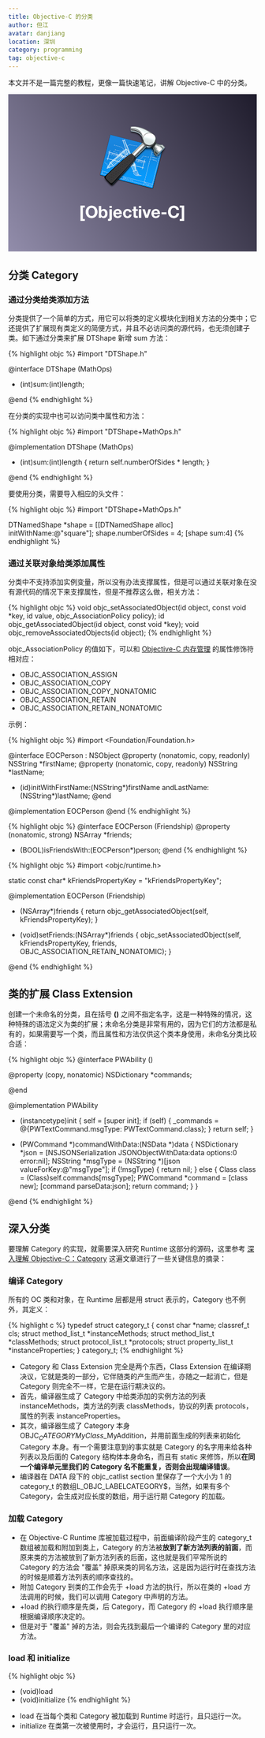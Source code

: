 ```yaml
---
title: Objective-C 的分类
author: 但江
avatar: danjiang
location: 深圳 
category: programming
tag: objective-c
---
```


本文并不是一篇完整的教程，更像一篇快速笔记，讲解 Objective-C 中的分类。

![Objective C](/images/objective-c.png)

## 分类 Category

### 通过分类给类添加方法

分类提供了一个简单的方式，用它可以将类的定义模块化到相关方法的分类中；它还提供了扩展现有类定义的简便方式，并且不必访问类的源代码，也无须创建子类。如下通过分类来扩展 DTShape 新增 sum 方法：

{% highlight objc %}
#import "DTShape.h"

@interface DTShape (MathOps)

- (int)sum:(int)length;

@end
{% endhighlight %}

在分类的实现中也可以访问类中属性和方法：

{% highlight objc %}
#import "DTShape+MathOps.h"

@implementation DTShape (MathOps)

- (int)sum:(int)length {
  return self.numberOfSides * length;
}

@end
{% endhighlight %}

要使用分类，需要导入相应的头文件：

{% highlight objc %}
#import "DTShape+MathOps.h"

DTNamedShape *shape = [[DTNamedShape alloc] initWithName:@"square"];
shape.numberOfSides = 4;
[shape sum:4]
{% endhighlight %}

### 通过关联对象给类添加属性

分类中不支持添加实例变量，所以没有办法支撑属性，但是可以通过关联对象在没有源代码的情况下来支撑属性，但是不推荐这么做，相关方法：

{% highlight objc %}
void objc_setAssociatedObject(id object, const void *key, id value, objc_AssociationPolicy policy);
id objc_getAssociatedObject(id object, const void *key);
void objc_removeAssociatedObjects(id object);
{% endhighlight %}

objc_AssociationPolicy 的值如下，可以和 [Objective-C 内存管理](/programming/2020/12/04/objective-c-memory-management/) 的属性修饰符相对应：

* OBJC_ASSOCIATION_ASSIGN
* OBJC_ASSOCIATION_COPY
* OBJC_ASSOCIATION_COPY_NONATOMIC
* OBJC_ASSOCIATION_RETAIN
* OBJC_ASSOCIATION_RETAIN_NONATOMIC

示例：

{% highlight objc %}
#import <Foundation/Foundation.h>

@interface EOCPerson : NSObject
@property (nonatomic, copy, readonly) NSString *firstName;
@property (nonatomic, copy, readonly) NSString *lastName;

- (id)initWithFirstName:(NSString*)firstName 
            andLastName:(NSString*)lastName;
@end

@implementation EOCPerson
@end
{% endhighlight %}

{% highlight objc %}
@interface EOCPerson (Friendship)
@property (nonatomic, strong) NSArray *friends;
- (BOOL)isFriendsWith:(EOCPerson*)person;
@end
{% endhighlight %}

{% highlight objc %}
#import <objc/runtime.h>

static const char* kFriendsPropertyKey = "kFriendsPropertyKey";

@implementation EOCPerson (Friendship)

- (NSArray*)friends {
    return objc_getAssociatedObject(self, kFriendsPropertyKey);
}

- (void)setFriends:(NSArray*)friends {
    objc_setAssociatedObject(self, kFriendsPropertyKey, friends, OBJC_ASSOCIATION_RETAIN_NONATOMIC);
}

@end
{% endhighlight %}

## 类的扩展 Class Extension

创建一个未命名的分类，且在括号 **()** 之间不指定名字，这是一种特殊的情况，这种特殊的语法定义为类的扩展；未命名分类是非常有用的，因为它们的方法都是私有的，如果需要写一个类，而且属性和方法仅供这个类本身使用，未命名分类比较合适：

{% highlight objc %}
@interface PWAbility ()

@property (copy, nonatomic) NSDictionary *commands;

@end

@implementation PWAbility

- (instancetype)init {
  self = [super init];
  if (self) {
    _commands = @{PWTextCommand.msgType: PWTextCommand.class};
  }
  return self;
}

- (PWCommand *)commandWithData:(NSData *)data {
  NSDictionary *json = [NSJSONSerialization JSONObjectWithData:data options:0 error:nil];
  NSString *msgType = (NSString *)[json valueForKey:@"msgType"];
  if (!msgType) {
    return nil;
  } else {
    Class class = (Class)self.commands[msgType];
    PWCommand<PWCommandReceivable> *command = [class new];
    [command parseData:json];
    return command;
  }
}

@end
{% endhighlight %}

## 深入分类

要理解 Category 的实现，就需要深入研究 Runtime 这部分的源码，这里参考 [深入理解 Objective-C：Category](https://tech.meituan.com/2015/03/03/diveintocategory.html) 这遍文章进行了一些关键信息的摘录：

### 编译 Category

所有的 OC 类和对象，在 Runtime 层都是用 struct 表示的，Category 也不例外，其定义：

{% highlight c %}
typedef struct category_t {
    const char *name;
    classref_t cls;
    struct method_list_t *instanceMethods;
    struct method_list_t *classMethods;
    struct protocol_list_t *protocols;
    struct property_list_t *instanceProperties;
} category_t;
{% endhighlight %}

* Category 和 Class Extension 完全是两个东西，Class Extension 在编译期决议，它就是类的一部分，它伴随类的产生而产生，亦随之一起消亡，但是 Category 则完全不一样，它是在运行期决议的。
* 首先，编译器生成了 Category 中给类添加的实例方法的列表 instanceMethods，类方法的列表 classMethods，协议的列表 protocols，属性的列表 instanceProperties。
* 其次，编译器生成了 Category 本身 OBJC$_CATEGORYMyClass$_MyAddition，并用前面生成的列表来初始化 Category 本身。有一个需要注意到的事实就是 Category 的名字用来给各种列表以及后面的 Category 结构体本身命名，而且有 static 来修饰，所以**在同一个编译单元里我们的 Category 名不能重复，否则会出现编译错误**。
* 编译器在 DATA 段下的 objc_catlist section 里保存了一个大小为 1 的 category_t 的数组L_OBJC_LABELCATEGORY$，当然，如果有多个 Category，会生成对应长度的数组，用于运行期 Category 的加载。

### 加载 Category

* 在 Objective-C Runtime 库被加载过程中，前面编译阶段产生的 category_t 数组被加载和附加到类上，Category 的方法被**放到了新方法列表的前面**，而原来类的方法被放到了新方法列表的后面，这也就是我们平常所说的 Category 的方法会 \"覆盖\" 掉原来类的同名方法，这是因为运行时在查找方法的时候是顺着方法列表的顺序查找的。
* 附加 Category 到类的工作会先于 +load 方法的执行，所以在类的 +load 方法调用的时候，我们可以调用 Category 中声明的方法。
* +load 的执行顺序是先类，后 Category，而 Category 的 +load 执行顺序是根据编译顺序决定的。
* 但是对于 \"覆盖\" 掉的方法，则会先找到最后一个编译的 Category 里的对应方法。

### load 和 initialize

{% highlight objc %}
+ (void)load
+ (void)initialize
{% endhighlight %}

* load 在当每个类和 Category 被加载到 Runtime 时运行，且只运行一次。
* initialize 在类第一次被使用时，才会运行，且只运行一次。